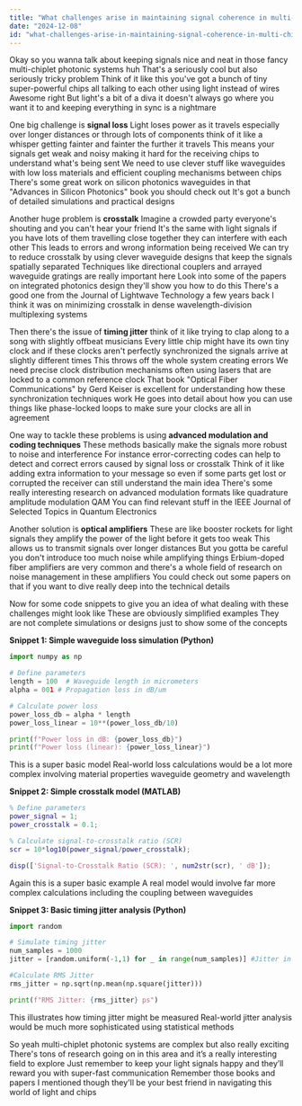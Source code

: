 ```yaml
---
title: "What challenges arise in maintaining signal coherence in multi-chiplet photonic systems, and how can they be addressed effectively?"
date: "2024-12-08"
id: "what-challenges-arise-in-maintaining-signal-coherence-in-multi-chiplet-photonic-systems-and-how-can-they-be-addressed-effectively"
---
```


Okay so you wanna talk about keeping signals nice and neat in those fancy multi-chiplet photonic systems huh  That's a seriously cool but also seriously tricky problem  Think of it like this you've got a bunch of tiny super-powerful chips all talking to each other using light instead of wires  Awesome right  But light's a bit of a diva it doesn't always go where you want it to and keeping everything in sync is a nightmare


One big challenge is **signal loss**  Light loses power as it travels especially over longer distances or through lots of components think of it like a whisper getting fainter and fainter the further it travels  This means your signals get weak and noisy making it hard for the receiving chips to understand what's being sent  We need to use clever stuff like waveguides with low loss materials and efficient coupling mechanisms between chips  There's some great work on silicon photonics waveguides in that "Advances in Silicon Photonics" book you should check out  It's got a bunch of detailed simulations and practical designs


Another huge problem is **crosstalk**  Imagine a crowded party everyone's shouting and you can't hear your friend  It's the same with light signals if you have lots of them travelling close together they can interfere with each other  This leads to errors and wrong information being received  We can try to reduce crosstalk by using clever waveguide designs that keep the signals spatially separated  Techniques like directional couplers and arrayed waveguide gratings are really important here  Look into some of the papers on integrated photonics design they'll show you how to do this  There's a good one from the Journal of Lightwave Technology a few years back I think it was on minimizing crosstalk in dense wavelength-division multiplexing systems


Then there's the issue of **timing jitter** think of it like trying to clap along to a song with slightly offbeat musicians  Every little chip might have its own tiny clock and if these clocks aren't perfectly synchronized the signals arrive at slightly different times  This throws off the whole system creating errors   We need precise clock distribution mechanisms often using lasers that are locked to a common reference clock  That book "Optical Fiber Communications" by Gerd Keiser is excellent for understanding how these synchronization techniques work  He goes into detail about how you can use things like phase-locked loops to make sure your clocks are all in agreement


One way to tackle these problems is using **advanced modulation and coding techniques**  These methods basically make the signals more robust to noise and interference  For instance error-correcting codes can help to detect and correct errors caused by signal loss or crosstalk  Think of it like adding extra information to your message so even if some parts get lost or corrupted the receiver can still understand the main idea  There's some really interesting research on advanced modulation formats like quadrature amplitude modulation QAM  You can find relevant stuff in the IEEE Journal of Selected Topics in Quantum Electronics


Another solution is **optical amplifiers**  These are like booster rockets for light signals they amplify the power of the light before it gets too weak  This allows us to transmit signals over longer distances  But you gotta be careful you don't introduce too much noise while amplifying things  Erbium-doped fiber amplifiers are very common and there's a whole field of research on noise management in these amplifiers  You could check out some papers on that if you want to dive really deep into the technical details


Now for some code snippets to give you an idea of what dealing with these challenges might look like  These are obviously simplified examples  They are not complete simulations or designs just to show some of the concepts

**Snippet 1: Simple waveguide loss simulation (Python)**


```python
import numpy as np

# Define parameters
length = 100  # Waveguide length in micrometers
alpha = 001 # Propagation loss in dB/um

# Calculate power loss
power_loss_db = alpha * length
power_loss_linear = 10**(power_loss_db/10)

print(f"Power loss in dB: {power_loss_db}")
print(f"Power loss (linear): {power_loss_linear}")

```

This is a super basic model  Real-world loss calculations would be a lot more complex involving material properties waveguide geometry and wavelength


**Snippet 2: Simple crosstalk model (MATLAB)**


```matlab
% Define parameters
power_signal = 1;
power_crosstalk = 0.1;

% Calculate signal-to-crosstalk ratio (SCR)
scr = 10*log10(power_signal/power_crosstalk);

disp(['Signal-to-Crosstalk Ratio (SCR): ', num2str(scr), ' dB']);

```

Again this is a super basic example  A real model would involve far more complex calculations including the coupling between waveguides


**Snippet 3: Basic timing jitter analysis (Python)**


```python
import random

# Simulate timing jitter
num_samples = 1000
jitter = [random.uniform(-1,1) for _ in range(num_samples)] #Jitter in picoseconds

#Calculate RMS Jitter
rms_jitter = np.sqrt(np.mean(np.square(jitter)))

print(f"RMS Jitter: {rms_jitter} ps")
```

This illustrates how timing jitter might be measured  Real-world jitter analysis would be much more sophisticated using statistical methods


So yeah multi-chiplet photonic systems are complex but also really exciting  There's tons of research going on in this area and it’s a really interesting field to explore  Just remember to keep your light signals happy and they’ll reward you with super-fast communication  Remember those books and papers I mentioned though they'll be your best friend in navigating this world of light and chips
